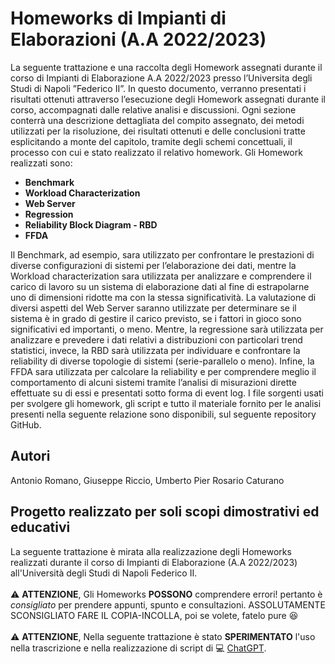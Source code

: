 # Homeworks di Impianti di Elaborazioni (A.A 2022/2023)

La seguente trattazione e una raccolta degli Homework assegnati durante il corso di Impianti di Elaborazione A.A 2022/2023 presso l’Universita degli Studi di Napoli ”Federico II”. In questo documento, verranno presentati i risultati ottenuti attraverso l’esecuzione degli Homework assegnati durante il corso, accompagnati dalle relative analisi e discussioni. Ogni sezione conterrà una descrizione dettagliata del compito assegnato, dei metodi utilizzati per la risoluzione, dei risultati ottenuti e delle conclusioni tratte esplicitando a monte del capitolo, tramite degli schemi concettuali, il processo con cui e stato realizzato il relativo homework. Gli Homework realizzati sono:

* **Benchmark**
* **Workload Characterization**
* **Web Server**
* **Regression**
* **Reliability Block Diagram - RBD**
* **FFDA**

Il Benchmark, ad esempio, sara utilizzato per confrontare le prestazioni di diverse configurazioni di sistemi per l’elaborazione dei dati, mentre la Workload characterization sara utilizzata per analizzare e comprendere il carico di lavoro su un sistema di elaborazione dati al fine di estrapolarne uno di dimensioni ridotte ma con la stessa significatività. La valutazione di diversi aspetti del Web Server saranno utilizzate per determinare se il sistema è in grado di gestire il carico previsto, se i fattori in gioco sono significativi ed importanti, o meno. Mentre, la regressione sarà utilizzata per analizzare e prevedere i dati relativi a distribuzioni con particolari trend statistici, invece, la RBD sarà utilizzata per individuare e confrontare la reliability di diverse topologie di sistemi (serie-parallelo o meno). Infine, la FFDA sara utilizzata per calcolare la reliability e per comprendere meglio il comportamento di alcuni sistemi tramite l’analisi di misurazioni dirette effettuate su di essi e presentati sotto forma di event log. I file sorgenti usati per svolgere gli homework, gli script e tutto il materiale fornito per le analisi presenti nella seguente relazione sono disponibili, sul seguente repository GitHub. 

## Autori
Antonio Romano, Giuseppe Riccio, Umberto Pier Rosario Caturano

## Progetto realizzato per soli scopi dimostrativi ed educativi
La seguente trattazione è mirata alla realizzazione degli Homeworks realizzati durante il corso di Impianti di Elaborazione (A.A 2022/2023) all'Università degli Studi di Napoli Federico II. <br>
<br>
:warning: **ATTENZIONE**, Gli Homeworks **POSSONO** comprendere errori! pertanto è *consigliato* per prendere appunti, spunto e consultazioni. ASSOLUTAMENTE SCONSIGLIATO FARE IL COPIA-INCOLLA, poi se volete, fatelo pure :satisfied:
<br><br>
:warning: **ATTENZIONE**, Nella seguente trattazione è stato **SPERIMENTATO** l'uso nella trascrizione e nella realizzazione di script di :computer: [ChatGPT](https://github.com/openai/).
